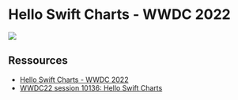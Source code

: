 # Hello Swift Charts - WWDC 2022

![](https://img.shields.io/badge/Xcode-14.0-blue)

## Ressources

- [Hello Swift Charts - WWDC 2022](https://yaacoub.github.io/articles/swift-tip/hello-swift-charts-wwdc-2022)
- [WWDC22 session 10136: Hello Swift Charts](https://developer.apple.com/videos/play/wwdc2022/10136/)
